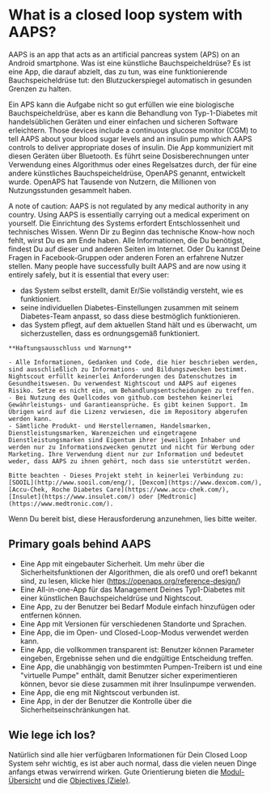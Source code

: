 # What is a closed loop system with AAPS?

AAPS is an app that acts as an artificial pancreas system (APS) on an Android smartphone. Was ist eine künstliche Bauchspeicheldrüse? Es ist eine App, die darauf abzielt, das zu tun, was eine funktionierende Bauchspeicheldrüse tut: den Blutzuckerspiegel automatisch in gesunden Grenzen zu halten.

Ein APS kann die Aufgabe nicht so gut erfüllen wie eine biologische Bauchspeicheldrüse, aber es kann die Behandlung von Typ-1-Diabetes mit handelsüblichen Geräten und einer einfachen und sicheren Software erleichtern.  Those devices include a continuous glucose monitor (CGM) to tell AAPS about your blood sugar levels and an insulin pump which AAPS controls to deliver appropriate doses of insulin. Die App kommuniziert mit diesen Geräten über Bluetooth. Es führt seine Dosisberechnungen unter Verwendung eines Algorithmus oder eines Regelsatzes durch, der für eine andere künstliches Bauchspeicheldrüse, OpenAPS genannt, entwickelt wurde. OpenAPS hat Tausende von Nutzern, die Millionen von Nutzungsstunden gesammelt haben.

A note of caution: AAPS is not regulated by any medical authority in any country. Using AAPS is essentially carrying out a medical experiment on yourself. Die Einrichtung des Systems erfordert Entschlossenheit und technisches Wissen. Wenn Dir zu Beginn das technische Know-how noch fehlt, wirst Du es am Ende haben. Alle Informationen, die Du benötigst, findest Du auf dieser und anderen Seiten im Internet. Oder Du kannst Deine Fragen in Facebook-Gruppen oder anderen Foren an erfahrene Nutzer stellen. Many people have successfully built AAPS and are now using it entirely safely, but it is essential that every user:

- das System selbst erstellt, damit Er/Sie vollständig versteht, wie es funktioniert.
- seine individuellen Diabetes-Einstellungen zusammen mit seinem Diabetes-Team anpasst, so dass diese bestmöglich funktionieren.
- das System pflegt, auf dem aktuellen Stand hält und es überwacht, um sicherzustellen, dass es ordnungsgemäß funktioniert.

```{note}
**Haftungsausschluss und Warnung**

- Alle Informationen, Gedanken und Code, die hier beschrieben werden, sind ausschließlich zu Informations- und Bildungszwecken bestimmt. Nightscout erfüllt keinerlei Anforderungen des Datenschutzes im Gesundheitswesen. Du verwendest Nightscout und AAPS auf eigenes Risiko. Setze es nicht ein, um Behandlungsentscheidungen zu treffen.
- Bei Nutzung des Quellcodes von github.com bestehen keinerlei Gewährleistungs- und Garantieansprüche. Es gibt keinen Support. Im Übrigen wird auf die Lizenz verwiesen, die im Repository abgerufen werden kann.
- Sämtliche Produkt- und Herstellernamen, Handelsmarken, Dienstleistungsmarken, Warenzeichen und eingetragene Dienstleistungsmarken sind Eigentum ihrer jeweiligen Inhaber und werden nur zu Informationszwecken genutzt und nicht für Werbung oder Marketing. Ihre Verwendung dient nur zur Information und bedeutet weder, dass AAPS zu ihnen gehört, noch dass sie unterstützt werden.

Bitte beachten - Dieses Projekt steht in keinerlei Verbindung zu: [SOOIL](http://www.sooil.com/eng/), [Dexcom](https://www.dexcom.com/), [Accu-Chek, Roche Diabetes Care](https://www.accu-chek.com/), [Insulet](https://www.insulet.com/) oder [Medtronic](https://www.medtronic.com/).
```

Wenn Du bereit bist, diese Herausforderung anzunehmen, lies bitte weiter.

## Primary goals behind AAPS

- Eine App mit eingebauter Sicherheit. Um mehr über die Sicherheitsfunktionen der Algorithmen, die als oref0 und oref1 bekannt sind, zu lesen, klicke hier (<https://openaps.org/reference-design/>)
- Eine All-in-one-App für das Management Deines Typ1-Diabetes mit einer künstlichen Bauchspeicheldrüse und Nightscout.
- Eine App, zu der Benutzer bei Bedarf Module einfach hinzufügen oder entfernen können.
- Eine App mit Versionen für verschiedenen Standorte und Sprachen.
- Eine App, die im Open- und Closed-Loop-Modus verwendet werden kann.
- Eine App, die vollkommen transparent ist: Benutzer können Parameter eingeben, Ergebnisse sehen und die endgültige Entscheidung treffen.
- Eine App, die unabhängig von bestimmten Pumpen-Treibern ist und eine "virtuelle Pumpe" enthält, damit Benutzer sicher experimentieren können, bevor sie diese zusammen mit ihrer Insulinpumpe verwenden.
- Eine App, die eng mit Nightscout verbunden ist.
- Eine App, in der der Benutzer die Kontrolle über die Sicherheitseinschränkungen hat.

## Wie lege ich los?

Natürlich sind alle hier verfügbaren Informationen für Dein Closed Loop System sehr wichtig, es ist aber auch normal, dass die vielen neuen Dinge anfangs etwas verwirrend wirken. Gute Orientierung bieten die [Modul-Übersicht](../Module/module.md) und die [Objectives (Ziele)](../Usage/Objectives.html).
